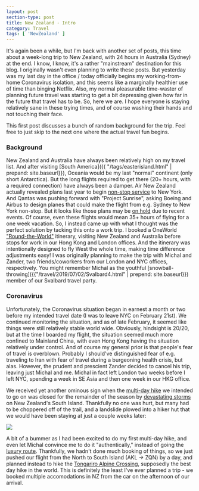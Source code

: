 ```yaml
---
layout: post
section-type: post
title: New Zealand - Intro
category: Travel
tags: [ 'NewZealand' ]
---
```


It's again been a while, but I'm back with another set of posts, this time about a week-long trip to New Zealand, with
24 hours in Australia (Sydney) at the end. I know, I know, it's a rather "mainstream" destination for this blog. I originally
wasn't even planning to write these posts. But yesterday was my last day in the office / today officially
begins my working-from-home Coronavirus isolation,
and this seems like a marginally healthier use of time than binging Netflix. Also, my normal pleasurable time-waster of
planning future travel was starting to get a bit depressing given how far in the future that travel has to be. So, here
we are. I hope everyone is staying relatively sane in these trying times, and of course washing their hands and not
touching their face. 

This first post discusses a bunch of random background for the trip. Feel free to just skip to the next one where
the actual travel fun begins.

### Background

New Zealand and Australia have always been relatively high on my travel list. And after visiting [South America]({{ "/tags/easterisland.html" | prepand: site.baseurl}}),
Oceania would be my last "normal" continent (only short Antarctica). But the long flights required to get
there (20+ hours, with a required connection) have always been a damper. Air New Zealand actually revealed plans last
year to begin
[non-stop service](https://www.airnewzealand.com/press-release-2019-start-spreading-news-airnz-reveals-auckland-new-york-flight-details)
to New York. And Qantas was pushing forward with "Project Sunrise", asking Boeing and Airbus to design planes that could
make the flight from e.g. Sydney to New York non-stop. But it looks like those plans may be
[on hold](https://simpleflying.com/coronavirus-qantas-project-sunrise/) due to recent events. Of course, even these flights
would mean 35+ hours of flying for a one week vacation. So, I instead came up with what I thought was the perfect solution by tacking
this onto a work trip. 
I booked a OneWorld ["Round-the-World"](https://www.nomadicmatt.com/travel-tips/buying-a-rtw-ticket/) itinerary, visiting
New Zealand and Australia before stops for work in our Hong Kong and London offices. And the itinerary was intentionally designed to
fly West the whole time, making time difference adjustments easy! I was originally planning to make the trip with Michal and Zander, two
friends/coworkers from our London and NYC offices, respectively. You might remember Michal as the youthful
[snowball-throwing]({{"/travel/2019/07/02/Svalbard4.html" | prepend: site.baseurl}})
member of our Svalbard travel party.

### Coronavirus

Unfortunately, the Coronavirus situation began in earnest a month or two before my intended travel date (I was to leave NYC on
February 21st). We continued monitoring the situation, and as of late February, it seemed like things were still relatively
stable world wide. Obviously, hindsight is 20/20, but at the time I boarded my flight, the situation seemed much more confined
to Mainland China, with even Hong Kong having the situation relatively under control. And of course my general prior is that
people's fear of travel is overblown. Probably I should've distinguished fear of e.g. traveling to Iran with fear of travel
during a burgeoning health crisis, but alas. However, the prudent and prescient Zander decided
to cancel his trip, leaving just Michal and me. Michal in fact left London two weeks before I left NYC, spending a week in SE Asia
and then one week in our HKG office.

We received yet another ominous sign when the
[multi-day hike](https://www.doc.govt.nz/parks-and-recreation/places-to-go/fiordland/places/fiordland-national-park/things-to-do/tracks/routeburn-track/)
we intended to go on was closed for the remainder of the season by
[devastating storms](https://www.nzherald.co.nz/nz/news/article.cfm?c_id=1&objectid=12306586) on New Zealand's South Island.
Thankfully no one was hurt, but many had to be choppered off of the trail, and a landslide plowed into a hiker hut that we
would have been staying at just a couple weeks later:

![](https://www.nzherald.co.nz/resizer/HHb1NMZKjpgIqkTu9VveAlBsajU=/620x1102/smart/filters:quality(70)/arc-anglerfish-syd-prod-nzme.s3.amazonaws.com/public/PMAVDOHU5JGQBIR3O6ZKT5DXRQ.jpg)

A bit of a bummer as I had been excited to do my first multi-day hike, and even let Michal convince me to do it "authentically,"
instead of going the [luxury route](https://www.ultimatehikes.co.nz/multi-day-guided-walks/routeburn-track/).
Thankfully, we hadn't done much booking of things, so we just pushed our flight from the North to South Island (AKL -> ZQN) by a day, and planned
instead to hike the [Tongariro Alpine Crossing](https://www.earthtrekkers.com/tongariro-alpine-crossing/), supposedly the best
day hike in the world. This is definitely the least I've ever planned a trip - we booked multiple accomodations in NZ from the
car on the afternoon of our arrival.
